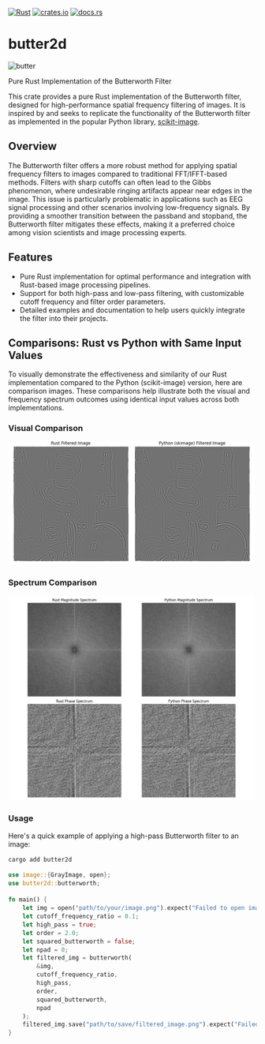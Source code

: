 [![Rust](https://github.com/altunenes/butter2d/actions/workflows/rust.yml/badge.svg)](https://github.com/altunenes/butter2d/actions/workflows/rust.yml) 
[![crates.io](https://img.shields.io/crates/v/butter2d.svg)](https://crates.io/crates/butter2d)
[![docs.rs](https://docs.rs/butter2d/badge.svg)](https://docs.rs/butter2d)

# butter2d
![butter](https://github.com/altunenes/butter2d/assets/54986652/9ffa3304-85b3-4b80-9ded-61024a520d35)

Pure Rust Implementation of the Butterworth Filter

This crate provides a pure Rust implementation of the Butterworth filter, designed for high-performance spatial frequency filtering of images. It is inspired by and seeks to replicate the functionality of the Butterworth filter as implemented in the popular Python library, [scikit-image](https://github.com/scikit-image/scikit-image/blob/2ac3e141e8d2e31aa0ec10afc3a935396b0618fc/skimage/filters/_fft_based.py#L58-L185).

## Overview

The Butterworth filter offers a more robust method for applying spatial frequency filters to images compared to traditional FFT/IFFT-based methods. Filters with sharp cutoffs can often lead to the Gibbs phenomenon, where undesirable ringing artifacts appear near edges in the image. This issue is particularly problematic in applications such as EEG signal processing and other scenarios involving low-frequency signals. By providing a smoother transition between the passband and stopband, the Butterworth filter mitigates these effects, making it a preferred choice among vision scientists and image processing experts.

## Features

- Pure Rust implementation for optimal performance and integration with Rust-based image processing pipelines.
- Support for both high-pass and low-pass filtering, with customizable cutoff frequency and filter order parameters.
- Detailed examples and documentation to help users quickly integrate the filter into their projects.

## Comparisons: Rust vs Python with Same Input Values

To visually demonstrate the effectiveness and similarity of our Rust implementation compared to the Python (scikit-image) version, here are comparison images. These comparisons help illustrate both the visual and frequency spectrum outcomes using identical input values across both implementations.

### Visual Comparison

<img src="output/visual_comparison.png" alt="Visual Comparison" width="500"/>

### Spectrum Comparison

<img src="output/spectrum_comparison.png" alt="Spectrum Comparison" width="500"/>

### Usage

Here's a quick example of applying a high-pass Butterworth filter to an image:
```rust
cargo add butter2d
```

```rust
use image::{GrayImage, open};
use butter2d::butterworth;

fn main() {
    let img = open("path/to/your/image.png").expect("Failed to open image").to_luma8();
    let cutoff_frequency_ratio = 0.1;
    let high_pass = true;
    let order = 2.0;
    let squared_butterworth = false;
    let npad = 0;
    let filtered_img = butterworth(
        &img, 
        cutoff_frequency_ratio, 
        high_pass, 
        order, 
        squared_butterworth, 
        npad
    );
    filtered_img.save("path/to/save/filtered_image.png").expect("Failed to save filtered image");
}
```
